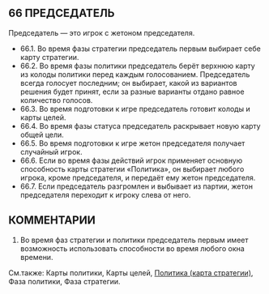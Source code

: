 66 ПРЕДСЕДАТЕЛЬ
---

Председатель — это игрок с жетоном председателя.
* 66.1. Во время фазы стратегии председатель первым выбирает себе карту стратегии.
* 66.2. Во время фазы политики председатель берёт верхнюю карту из колоды политики перед каждым голосованием. Председатель всегда голосует последним; он выбирает, какой из вариантов решения будет принят, если за разные варианты отдано равное количество голосов.
* 66.3. Во время подготовки к игре председатель готовит колоды и карты целей.
* 66.4. Во время фазы статуса председатель раскрывает новую карту общей цели.
* 66.5. Во время подготовки к игре жетон председателя получает случайный игрок.
* 66.6. Если во время фазы действий игрок применяет основную способность карты стратегии «Политика», он выбирает любого игрока, кроме председателя, и передаёт ему жетон председателя.
* 66.7. Если председатель разгромлен и выбывает из партии, жетон председателя переходит к игроку слева от него.

КОММЕНТАРИИ
---
1) Во время фаз стратегии и политики председатель первым имеет возможность использовать способности во время любого окна времени.

См.также: Карты политики, Карты целей, [Политика (карта стратегии)](politics_sc.md), Фаза политики, Фаза стратегии.
